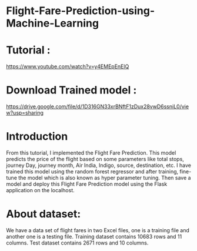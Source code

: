 # Flight-Fare-Prediction-using-Machine-Learning
# Tutorial :
https://www.youtube.com/watch?v=y4EMEpEnElQ

# Download Trained model : 
https://drive.google.com/file/d/1D316GN33xrBNftF1zDux28vwD6ssniL0/view?usp=sharing

# Introduction 
From this tutorial, I implemented the Flight Fare Prediction. This model predicts the price of the flight based on some parameters like total stops, journey Day, journey month, Air India, Indigo, source, destination, etc. I have trained this model using the random forest regressor and after training, fine-tune the model which is also known as hyper parameter tuning. Then save a model and deploy this Flight Fare Prediction model using the Flask application on the localhost.

# About dataset:
We have a data set of flight fares in two Excel files, one is a training file and another one is a testing file. Training dataset contains 10683 rows and 11 columns. Test dataset contains 2671 rows and 10 columns.

